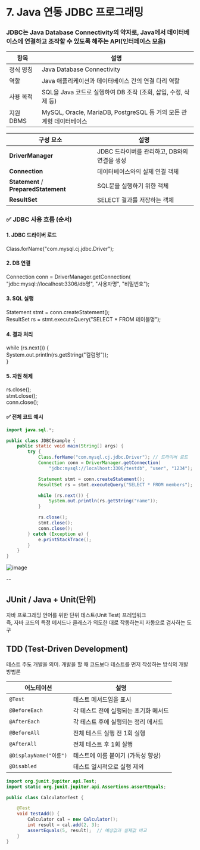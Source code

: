 # 7. Java 연동 JDBC 프로그래밍    
### JDBC는 Java Database Connectivity의 약자로, **Java에서 데이터베이스에 연결하고 조작할 수 있도록 해주는 API(인터페이스 모음)**

| 항목      | 설명                                                    |
| ------- | ----------------------------------------------------- |
| 정식 명칭   | Java Database Connectivity                            |
| 역할      | Java 애플리케이션과 데이터베이스 간의 연결 다리 역할                       |
| 사용 목적   | SQL을 Java 코드로 실행하여 DB 조작 (조회, 삽입, 수정, 삭제 등)           |
| 지원 DBMS | MySQL, Oracle, MariaDB, PostgreSQL 등 거의 모든 관계형 데이터베이스 |

| 구성 요소                                 | 설명                           |
| ------------------------------------- | ---------------------------- |
| **DriverManager**                     | JDBC 드라이버를 관리하고, DB와의 연결을 생성 |
| **Connection**                        | 데이터베이스와의 실제 연결 객체            |
| **Statement** / **PreparedStatement** | SQL문을 실행하기 위한 객체             |
| **ResultSet**                         | SELECT 결과를 저장하는 객체           |


### ✅ JDBC 사용 흐름 (순서)
####  1. JDBC 드라이버 로드
Class.forName("com.mysql.cj.jdbc.Driver");  
####  2. DB 연결
Connection conn = DriverManager.getConnection(  
    "jdbc:mysql://localhost:3306/db명", "사용자명", "비밀번호");  
####  3. SQL 실행
Statement stmt = conn.createStatement();  
ResultSet rs = stmt.executeQuery("SELECT * FROM 테이블명");  
####  4. 결과 처리
while (rs.next()) {    
    System.out.println(rs.getString("컬럼명"));    
}    
####  5. 자원 해제
rs.close();  
stmt.close();  
conn.close();  

#### ✅ 전체 코드 예시

```java
import java.sql.*;

public class JDBCExample {  
    public static void main(String[] args) {  
        try {  
            Class.forName("com.mysql.cj.jdbc.Driver"); // 드라이버 로드  
            Connection conn = DriverManager.getConnection(  
                "jdbc:mysql://localhost:3306/testdb", "user", "1234");  

            Statement stmt = conn.createStatement();
            ResultSet rs = stmt.executeQuery("SELECT * FROM members");

            while (rs.next()) {
                System.out.println(rs.getString("name"));
            }

            rs.close();
            stmt.close();
            conn.close();
        } catch (Exception e) {
            e.printStackTrace();
        }
    }
}
```

![image](https://github.com/user-attachments/assets/a00f71c6-d3ef-4b8a-8c2d-508c8124c839)

--
## JUnit / Java + Unit(단위)
자바 프로그래밍 언어를 위한 단위 테스트(Unit Test) 프레임워크  
즉, 자바 코드의 특정 메서드나 클래스가 의도한 대로 작동하는지 자동으로 검사하는 도구
## TDD	(Test-Driven Development)
테스트 주도 개발을 의미. 개발을 할 때 코드보다 테스트를 먼저 작성하는 방식의 개발 방법론

| 어노테이션                | 설명                    |
| -------------------- | --------------------- |
| `@Test`              | 테스트 메서드임을 표시          |
| `@BeforeEach`        | 각 테스트 전에 실행되는 초기화 메서드 |
| `@AfterEach`         | 각 테스트 후에 실행되는 정리 메서드  |
| `@BeforeAll`         | 전체 테스트 실행 전 1회 실행     |
| `@AfterAll`          | 전체 테스트 후 1회 실행        |
| `@DisplayName("이름")` | 테스트에 이름 붙이기 (가독성 향상)  |
| `@Disabled`          | 테스트 일시적으로 실행 제외       |

```java
import org.junit.jupiter.api.Test;
import static org.junit.jupiter.api.Assertions.assertEquals;

public class CalculatorTest {

    @Test
    void testAdd() {
        Calculator cal = new Calculator();
        int result = cal.add(2, 3);
        assertEquals(5, result);  // 예상값과 실제값 비교
    }
}
```
